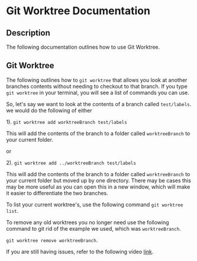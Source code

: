 # Git Worktree Documentation

## Description

The following documentation outlines how to use Git Worktree.

## Git Worktree

The following outlines how to `git worktree` that allows you look at another branches contents without needing to checkout to that branch. If you type `git worktree` in your terminal, you will see a list of commands you can use.

So, let's say we want to look at the contents of a branch called `test/labels`. we would do the following of either

1). `git worktree add worktreeBranch test/labels`

This will add the contents of the branch to a folder called `worktreeBranch` to your current folder.

or

2). `git worktree add ../worktreeBranch test/labels`

This will add the contents of the branch to a folder called `worktreeBranch` to your current folder but moved up by one directory. There may be cases this may be more useful as you can open this in a new window, which will make it easier to differentiate the two branches.

To list your current worktree's, use the following command `git worktree list`.

To remove any old worktrees you no longer need use the following command to git rid of the example we used, which was `worktreeBranch`.

`git worktree remove worktreeBranch`. 

If you are still having issues, refer to the following video [link](https://www.youtube.com/watch?v=cRunWRC8ye0).